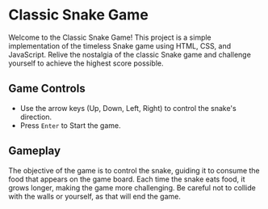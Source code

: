 # Classic Snake Game

Welcome to the Classic Snake Game! This project is a simple implementation of the timeless Snake game using HTML, CSS, and JavaScript. Relive the nostalgia of the classic Snake game and challenge yourself to achieve the highest score possible.

## Game Controls

- Use the arrow keys (Up, Down, Left, Right) to control the snake's direction.
- Press `Enter` to Start the game.

## Gameplay

The objective of the game is to control the snake, guiding it to consume the food that appears on the game board. Each time the snake eats food, it grows longer, making the game more challenging. Be careful not to collide with the walls or yourself, as that will end the game.


